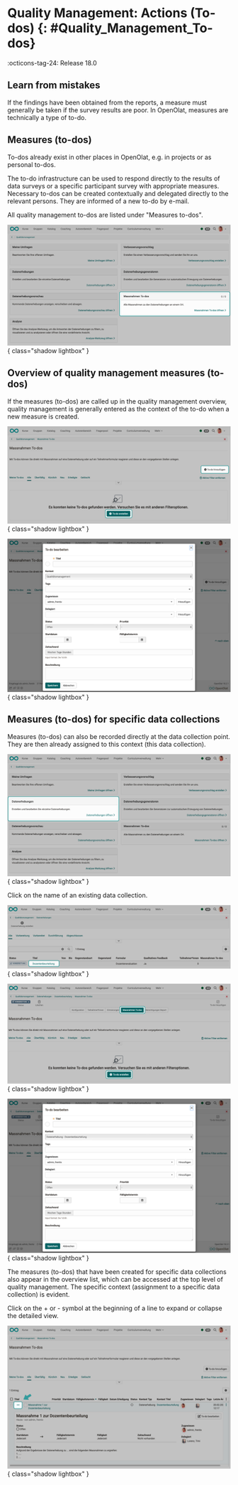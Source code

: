 # Quality Management: Actions (To-dos) {: #Quality_Management_To-dos}

:octicons-tag-24: Release 18.0

## Learn from mistakes

If the findings have been obtained from the reports, a measure must generally be taken if the survey results are poor. In OpenOlat, measures are technically a type of to-do. 

## Measures (to-dos)

To-dos already exist in other places in OpenOlat, e.g. in projects or as personal to-dos.

The to-do infrastructure can be used to respond directly to the results of data surveys or a specific participant survey with appropriate measures. Necessary to-dos can be created contextually and delegated directly to the relevant persons. They are informed of a new to-do by e-mail.

All quality management to-dos are listed under "Measures to-dos".

![quality_management_to-dos_overview1_v1_de.png](assets/quality_management_to-dos_overview1_v1_de.png){ class="shadow lightbox" }

## Overview of quality management measures (to-dos) 

If the measures (to-dos) are called up in the quality management overview, quality management is generally entered as the context of the to-do when a new measure is created.

![quality_management_to-dos_overview2_v1_de.png](assets/quality_management_to-dos_overview2_v1_de.png){ class="shadow lightbox" }

![quality_management_to-dos_overview3_v1_de.png](assets/quality_management_to-dos_overview3_v1_de.png){ class="shadow lightbox" }

## Measures (to-dos) for specific data collections
Measures (to-dos) can also be recorded directly at the data collection point. They are then already assigned to this context (this data collection).

![quality_management_to-dos_data_collection1_v1_de.png](assets/quality_management_to-dos_data_collection1_v1_de.png){ class="shadow lightbox" }

Click on the name of an existing data collection.

![quality_management_to-dos_data_collection2_v1_de.png](assets/quality_management_to-dos_data_collection2_v1_de.png){ class="shadow lightbox" }

![quality_management_to-dos_data_collection3_v1_de.png](assets/quality_management_to-dos_data_collection3_v1_de.png){ class="shadow lightbox" }

![quality_management_to-dos_data_collection4_v1_de.png](assets/quality_management_to-dos_data_collection4_v1_de.png){ class="shadow lightbox" }

The measures (to-dos) that have been created for specific data collections also appear in the overview list, which can be accessed at the top level of quality management. The specific context (assignment to a specific data collection) is evident. 

Click on the + or - symbol at the beginning of a line to expand or collapse the detailed view.

![quality_management_to-dos_overview4_v1_de.png](assets/quality_management_to-dos_overview4_v1_de.png){ class="shadow lightbox" }


